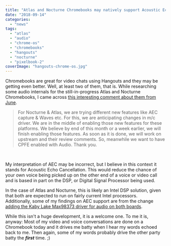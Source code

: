 ```yaml
---
title: "Atlas and Nocturne Chromebooks may natively support Acoustic Echo Cancellation"
date: "2018-09-14"
categories: 
  - "news"
tags: 
  - "atlas"
  - "audio"
  - "chrome-os"
  - "chromebooks"
  - "hangouts"
  - "nocturne"
  - "pixelbook-2"
coverImage: "hangouts-chrome-os.jpg"
---
```


Chromebooks are great for video chats using Hangouts and they may be getting even better. Well, at least two of them, that is. While researching some audio internals for the still-in-progress Atlas and Nocturne Chromebooks, I came across [this interesting comment about them from June](https://groups.google.com/a/chromium.org/d/msg/chromium-os-reviews/825LYZzzfh0/2BO_OA8qBQAJ).

> For Nocturne & Atlas, we are trying different new features like AEC capture & Waves etc. For this, we are anticipating changes in m/c driver. We are in the middle of enabling those new features for these platforms. We believe by end of this month or a week earlier, we will finish enabling those features. As soon as it is done, we will work on upstream and their review comments. So, meanwhile we want to have CPFE enabled with Audio. Thank you.

 

My interpretation of AEC may be incorrect, but I believe in this context it stands for Acoustic Echo Cancellation. This would reduce the chance of your own voice being picked up on the other end of a voice or video call and is based in part on the DSP, or Digital Signal Processor being used.

In the case of Atlas and Nocturne, this is likely an Intel DSP solution, given that both are expected to run on fairly current Intel processors. Additionally, some of my findings on AEC support are from the change [adding the Kaby Lake Max98373 driver for audio on both boards](https://chromium-review.googlesource.com/c/chromiumos/third_party/kernel/+/1033465).

While this isn't a huge development, it is a welcome one. To me it is, anyway: Most of my video and voice conversations are done on a Chromebook today and it drives me batty when I hear my words echoed back to me. Then again, some of my words probably drive the other party batty the **_first_** time. ;)
